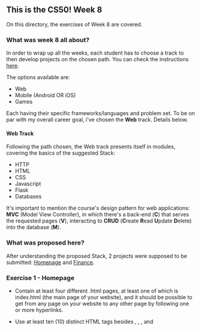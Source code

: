 ## This is the CS50! Week 8

On this directory, the exercises of Week 8 are covered.

### What was week 8 all about?

In order to wrap up all the weeks, each student has to choose a track to then develop projects on the chosen path. You can check the instructions [here](https://cs50.harvard.edu/x/2020/weeks/8/).

The options available are:

* Web
* Mobile (Android OR iOS)
* Games

Each having their specific frameworks/languages and problem set. To be on par with my overall career goal, i've chosen the **Web** track. Details below.

#### Web Track

Following the path chosen, the Web track presents itself in modules, covering the basics of the suggested Stack:

* HTTP
* HTML
* CSS
* Javascript
* Flask
* Databases

It's important to mention the course's design pattern for web applications: **MVC** (Model View Controller), in which there's a back-end (**C**) that serves the requested pages (**V**), interacting to **CRUD** (**C**reate **R**ead **U**pdate **D**elete) into the database (**M**).

### What was proposed here?

After understanding the proposed Stack, 2 projects were supposed to be submitted: [Homepage](https://cs50.harvard.edu/x/2020/tracks/web/homepage/) and [Finance](https://cs50.harvard.edu/x/2020/tracks/web/finance/).

### Exercise 1 - Homepage

* Contain at least four different .html pages, at least one of which is index.html (the main page of your website), and it should be possible to get from any page on your website to any other page by following one or more hyperlinks.

* Use at least ten (10) distinct HTML tags besides <html>, <head>, <body>, and <title>. Using some tag (e.g., <p>) multiple times still counts as just one (1) of those ten!

* Integrate one or more features from Bootstrap into your site. Bootstrap is a popular library (that comes with lots of CSS classes and more) via which you can beautify your site. See Bootstrap’s documentation to get started. To add Bootstrap to your site, it suffices to include

* Have at least one stylesheet file of your own creation, styles.css, which uses at least five (5) different CSS selectors (e.g. tag (example), class (.example), or ID (#example)), and within which you use a total of at least five (5) different CSS properties, such as font-size, or margin; and

* Integrate one or more features of JavaScript into your site to make your site more interactive. For example, you can use JavaScript to add alerts, to have an effect at a recurring interval, or to add interactivity to buttons, dropdowns, or forms. Feel free to be creative!

* Ensure that your site looks nice on browsers both on mobile devices as well as laptops and desktops.

#### Grade

**1/1 100%** - as per below:

![homepage grade](./homepage/homepage_grade.png)

### Exercise 2 - Finance

- `register`

Complete the implementation of register in such a way that it allows a user to register for an account via a form.

Require that a user input a username, implemented as a text field whose name is username.

Render an apology if the user’s input is blank or the username already exists.

Require that a user input a password, implemented as a text field whose name is password, and then that same password again, implemented as a text field whose name is confirmation. Render an apology if either input is blank or the passwords do not match.

Submit the user’s input via POST to /register.
INSERT the new user into users, storing a hash of the user’s password, not the password itself. Hash the user’s password with generate_password_hash Odds are you’ll want to create a new template (e.g., register.html) that’s quite similar to login.html.

Once you’ve implemented register correctly, you should be able to register for an account and log in (since login and logout already work)! And you should be able to see your rows via phpLiteAdmin or sqlite3.

- `quote`

Complete the implementation of quote in such a way that it allows a user to look up a stock’s current price.

Require that a user input a stock’s symbol, implemented as a text field whose name is symbol.

Submit the user’s input via POST to /quote.

Odds are you’ll want to create two new templates (e.g., quote.html and quoted.html). When a user visits /quote via GET, render one of those templates, inside of which should be an HTML form that submits to /quote via POST. In response to a POST, quote can render that second template, embedding within it one or more values from lookup.

- `buy`

Complete the implementation of buy in such a way that it enables a user to buy stocks.

Require that a user input a stock’s symbol, implemented as a text field whose name is symbol. Render an apology if the input is blank or the symbol does not exist (as per the return value of lookup).

Require that a user input a number of shares, implemented as a text field whose name is shares. Render an apology if the input is not a positive integer.

Submit the user’s input via POST to /buy.

Odds are you’ll want to call lookup to look up a stock’s current price.

Odds are you’ll want to SELECT how much cash the user currently has in users.

Add one or more new tables to finance.db via which to keep track of the purchase. Store enough information so that you know who bought what at what price and when.

Use appropriate SQLite types.

Define UNIQUE indexes on any fields that should be unique.

Define (non-UNIQUE) indexes on any fields via which you will search (as via SELECT with WHERE).

Render an apology, without completing a purchase, if the user cannot afford the number of shares at the current price.

You don’t need to worry about race conditions (or use transactions).

Once you’ve implemented buy correctly, you should be able to see users’ purchases in your new table(s) via phpLiteAdmin or sqlite3.

- `index`

Complete the implementation of index in such a way that it displays an HTML table summarizing, for the user currently logged in, which stocks the user owns, the numbers of shares owned, the current price of each stock, and the total value of each holding (i.e., shares times price). Also display the user’s current cash balance along with a grand total (i.e., stocks’ total value plus cash).

Odds are you’ll want to execute multiple SELECTs. Depending on how you implement your table(s), you might find GROUP BY HAVING SUM and/or WHERE of interest.

Odds are you’ll want to call lookup for each stock.

- `sell`

Complete the implementation of sell in such a way that it enables a user to sell shares of a stock (that he or she owns).

Require that a user input a stock’s symbol, implemented as a select menu whose name is symbol. Render an apology if the user fails to select a stock or if (somehow, once submitted) the user does not own any shares of that stock.
Require that a user input a number of shares, implemented as a text field whose name is shares. Render an apology if the input is not a positive integer or if the user does not own that many shares of the stock.

Submit the user’s input via POST to /sell.

You don’t need to worry about race conditions (or use transactions).

- `history`

Complete the implementation of history in such a way that it displays an HTML table summarizing all of a user’s transactions ever, listing row by row each and every buy and every sell.

For each row, make clear whether a stock was bought or sold and include the stock’s symbol, the (purchase or sale) price, the number of shares bought or sold, and the date and time at which the transaction occurred.

You might need to alter the table you created for buy or supplement it with an additional table. Try to minimize redundancies.

- `personal touch`

Implement at least one personal touch of your choice:

Allow users to change their passwords. [x]

Allow users to add additional cash to their account. [x]

Allow users to buy more shares or sell shares of stocks they already own via index itself, without having to type stocks’ symbols manually.

Require users’ passwords to have some number of letters, numbers, and/or symbols.


#### Grade

**1/1 100%** - as per below:

![finance grade](./finace/finance_grade.png)

### Comments

After learning each building block, it's great to finally glue them together to create an application that works as required. As a personal opinion, the best part of this Week was creating `Finance`, as it required a functional back-end with a database!

Designing how the database would be is for sure one of the 'coolest' parts of the whole project, as most of the data we are going to show depend vastly on how organized the data itself is. As such, it was decided to create 3 tables:

1. users: holds crucial user info - ID, username, hashed password and cash available
2. stock_operations: holds the history of every transaction, be it a buy or a sell, linked via user_id with the `users` table.
3. stock_count: holds the current available stocks for each user, also linked via user_id with the `users` table.

If you want to check the projects directory or an overview on a gif, [check it out](./finance)!

###### Feedback

As always, any feedback is widely encouraged.